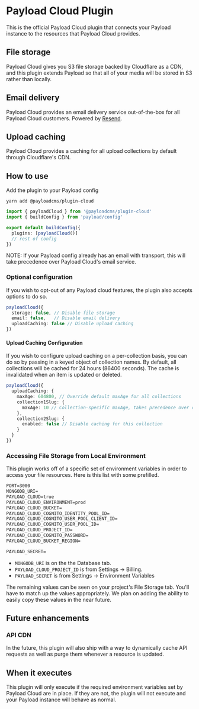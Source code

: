 # Payload Cloud Plugin

This is the official Payload Cloud plugin that connects your Payload instance to the resources that Payload Cloud provides.

## File storage

Payload Cloud gives you S3 file storage backed by Cloudflare as a CDN, and this plugin extends Payload so that all of your media will be stored in S3 rather than locally.

## Email delivery

Payload Cloud provides an email delivery service out-of-the-box for all Payload Cloud customers. Powered by [Resend](https://resend.com).

## Upload caching

Payload Cloud provides a caching for all upload collections by default through Cloudflare's CDN.

## How to use

Add the plugin to your Payload config

`yarn add @payloadcms/plugin-cloud`

```ts
import { payloadCloud } from '@payloadcms/plugin-cloud'
import { buildConfig } from 'payload/config'

export default buildConfig({
  plugins: [payloadCloud()]
  // rest of config
})
```

NOTE: If your Payload config already has an email with transport, this will take precedence over Payload Cloud's email service.

### Optional configuration

If you wish to opt-out of any Payload cloud features, the plugin also accepts options to do so.

```ts
payloadCloud({
  storage: false, // Disable file storage
  email: false,   // Disable email delivery
  uploadCaching: false // Disable upload caching
})
```

#### Upload Caching Configuration

If you wish to configure upload caching on a per-collection basis, you can do so by passing in a keyed object of collection names. By default, all collections will be cached for 24 hours (86400 seconds). The cache is invalidated when an item is updated or deleted.

```ts
payloadCloud({
  uploadCaching: {
    maxAge: 604800, // Override default maxAge for all collections
    collection1Slug: {
      maxAge: 10 // Collection-specific maxAge, takes precedence over others
    },
    collection2Slug: {
      enabled: false // Disable caching for this collection
    }
  }
})
```

### Accessing File Storage from Local Environment

This plugin works off of a specific set of environment variables in order to access your file resources. Here is this list with some prefilled.

```txt
PORT=3000
MONGODB_URI=
PAYLOAD_CLOUD=true
PAYLOAD_CLOUD_ENVIRONMENT=prod
PAYLOAD_CLOUD_BUCKET=
PAYLOAD_CLOUD_COGNITO_IDENTITY_POOL_ID=
PAYLOAD_CLOUD_COGNITO_USER_POOL_CLIENT_ID=
PAYLOAD_CLOUD_COGNITO_USER_POOL_ID=
PAYLOAD_CLOUD_PROJECT_ID=
PAYLOAD_CLOUD_COGNITO_PASSWORD=
PAYLOAD_CLOUD_BUCKET_REGION=

PAYLOAD_SECRET=
```

- `MONGODB_URI` is on the the Database tab.
- `PAYLOAD_CLOUD_PROJECT_ID` is from Settings -> Billing.
- `PAYLOAD_SECRET` is from Settings -> Environment Variables

The remaining values can be seen on your project's File Storage tab. You'll have to match up the values appropriately. We plan on adding the ability to easily copy these values in the near future.

## Future enhancements

### API CDN

In the future, this plugin will also ship with a way to dynamically cache API requests as well as purge them whenever a resource is updated.

## When it executes

This plugin will only execute if the required environment variables set by Payload Cloud are in place. If they are not, the plugin will not execute and your Payload instance will behave as normal.
